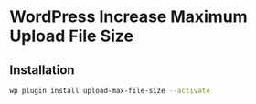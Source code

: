 # WordPress Increase Maximum Upload File Size

## Installation

```sh
wp plugin install upload-max-file-size --activate
```
